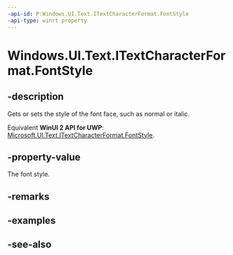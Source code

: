 ```yaml
---
-api-id: P:Windows.UI.Text.ITextCharacterFormat.FontStyle
-api-type: winrt property
---
```


<!-- Property syntax
public Windows.UI.Text.FontStyle FontStyle { get;  set; }
-->

# Windows.UI.Text.ITextCharacterFormat.FontStyle

## -description
Gets or sets the style of the font face, such as normal or italic.

Equivalent **WinUI 2 API for UWP**: [Microsoft.UI.Text.ITextCharacterFormat.FontStyle](/windows/winui/api/microsoft.ui.text.itextcharacterformat.fontstyle).

## -property-value
The font style.

## -remarks

## -examples

## -see-also
